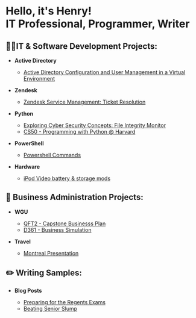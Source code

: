 <h1>Hello, it's Henry! <br/><a href="https://www.linkedin.com/in/henry-kim-94208a273/"></a> IT Professional, Programmer, Writer

<h2>👨‍💻IT & Software Development Projects:</h2>


- <b>Active Directory</b>

  - [Active Directory Configuration and User Management in a Virtual Environment](https://github.com/thethirdbirthday/Active-Directory)

- <b>Zendesk</b>

  - [Zendesk Service Management: Ticket Resolution](https://github.com/thethirdbirthday/zendesk_ticketing/tree/main)

- <b>Python</b>

  - [Exploring Cyber Security Concepts: File Integrity Monitor](https://github.com/thethirdbirthday/file_integrity_monitor/tree/main)
  - [CS50 - Programming with Python @ Harvard](https://github.com/thethirdbirthday/harvard_python)
  
- <b>PowerShell</b>

  - [Powershell Commands](https://github.com/thethirdbirthday/powershell-commands-practice)

- <b> Hardware </b>

  - [iPod Video battery & storage mods](https://github.com/thethirdbirthday/iPod-5th-Gen-Mod)
  
<h2>📆 Business Administration Projects:</h2>

- <b>WGU</b>
  - [QFT2 - Capstone Businesss Plan](https://github.com/thethirdbirthday/qft_capstone_hskim)
  - [D361 - Business Simulation](https://github.com/thethirdbirthday/d361_hskim)
  
- <b>Travel</b>

  - [Montreal Presentation](https://github.com/thethirdbirthday/montreal_presentation/blob/0d73c9d8a33990c10b7784a9bbd7ad6380b45a55/README.md)

<h2>✏️ Writing Samples:</h2>

- <b>Blog Posts</b>

  - [Preparing for the Regents Exams](https://www.thinkprepny.com/post/2019/05/02/the-importance-of-regents-exams-how-to-prep-for-it)
  - [Beating Senior Slump](https://www.thinkprepny.com/post/2018/02/09/tips-to-avoid-the-dreaded-senior-slump)
